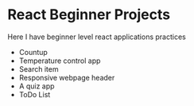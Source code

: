 # React Beginner Projects

Here I have beginner level react applications practices

* Countup 
* Temperature control app
* Search item 
* Responsive webpage header
* A quiz app
* ToDo List
